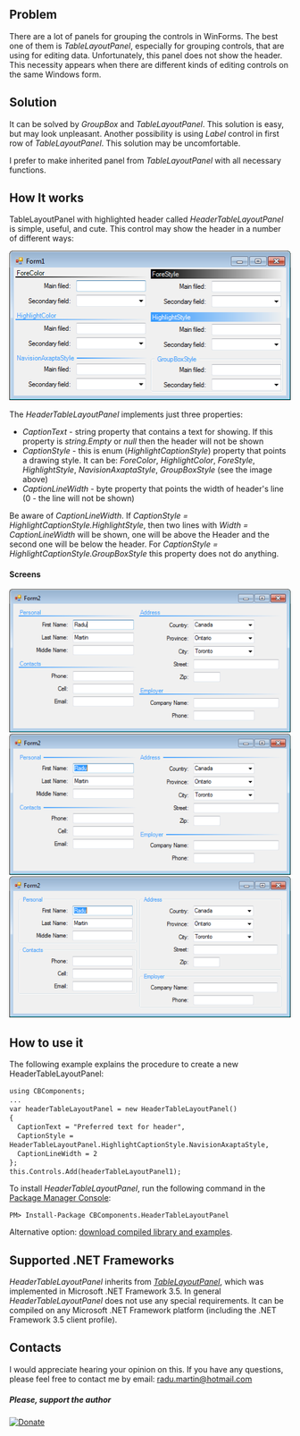 ## Problem

There are a lot of panels for grouping the controls in WinForms. The best one of them is _TableLayoutPanel_, especially for grouping controls, that are using for editing data. Unfortunately, this panel does not show the header. This necessity appears when there are different kinds of editing controls on the same Windows form.

## Solution

It can be solved by _GroupBox_ and _TableLayoutPanel_. This solution is easy, but may look unpleasant. Another possibility is using _Label_ control in first row of _TableLayoutPanel_. This solution may be uncomfortable.

I prefer to make inherited panel from _TableLayoutPanel_ with all necessary functions.

## How It works

TableLayoutPanel with highlighted header called _HeaderTableLayoutPanel_ is simple, useful, and cute. This control may show the header in a number of different ways:

![How It works](Media/img_01.png)

The _HeaderTableLayoutPanel_ implements just three properties:
- _CaptionText_ - string property that contains a text for showing. If this property is _string.Empty_ or _null_ then the header will not be shown
- _CaptionStyle_ - this is enum (_HighlightCaptionStyle_) property that points a drawing style. It can be: _ForeColor_, _HighlightColor_, _ForeStyle_, _HighlightStyle_, _NavisionAxaptaStyle_, _GroupBoxStyle_ (see the image above)
- _CaptionLineWidth_ - byte property that points the width of header's line (0 - the line will not be shown)

Be aware of _CaptionLineWidth_. If _CaptionStyle = HighlightCaptionStyle.HighlightStyle_, then two lines with _Width = CaptionLineWidth_ will be shown, one will be above the Header and the second one will be below the header. For _CaptionStyle = HighlightCaptionStyle.GroupBoxStyle_ this property does not do anything. 

#### Screens

![Screen 1](Media/img_02.png)
![Screen 2](Media/img_03.png)
![Screen 3](Media/img_04.png)

## How to use it

The following example explains the procedure to create a new HeaderTableLayoutPanel:
```
using CBComponents;
...
var headerTableLayoutPanel = new HeaderTableLayoutPanel()
{
  CaptionText = "Preferred text for header",
  CaptionStyle = HeaderTableLayoutPanel.HighlightCaptionStyle.NavisionAxaptaStyle,
  CaptionLineWidth = 2  
};
this.Controls.Add(headerTableLayoutPanel1);
```
To install _HeaderTableLayoutPanel_, run the following command in the [Package Manager Console](https://www.nuget.org/packages/CBComponents.HeaderTableLayoutPanel):
```
PM> Install-Package CBComponents.HeaderTableLayoutPanel 
```
Alternative option: [download compiled library and examples](https://github.com/CanadianBeaver/HeaderTableLayoutPanel/raw/master/Build/CBComponents.HeaderTableLayoutPanel.zip).

## Supported .NET Frameworks

_HeaderTableLayoutPanel_ inherits from [_TableLayoutPanel_](https://msdn.microsoft.com/library/system.windows.forms.tablelayoutpanel), which was implemented in Microsoft .NET Framework 3.5. In general _HeaderTableLayoutPanel_ does not use any special requirements. It can be compiled on any Microsoft .NET Framework platform (including the .NET Framework 3.5 client profile).

## Contacts

I would appreciate hearing your opinion on this. If you have any questions, please feel free to contact me by email: [radu.martin@hotmail.com](mailto://radu.martin@hotmail.com)

##### Please, support the author

[![Donate](https://www.paypalobjects.com/en_US/i/btn/btn_donateCC_LG.gif)](https://www.paypal.com/cgi-bin/webscr?cmd=_s-xclick&hosted_button_id=YQZ44S5HX5NQL)
